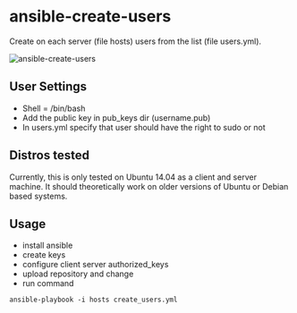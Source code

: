 # ansible-create-users

Create on each server (file hosts) users from the list (file users.yml).

![ansible-create-users](https://github.com/msergiy87/ansible-create-users/blob/master/ansible-create-users.jpg)

User Settings
------------

- Shell = /bin/bash
- Add the public key in pub_keys dir (username.pub)
- In users.yml specify that user should have the right to sudo or not

Distros tested
------------

Currently, this is only tested on Ubuntu 14.04 as a client and server machine. It should theoretically work on older versions of Ubuntu or Debian based systems.

Usage
------------
- install ansible
- create keys
- configure client server authorized_keys
- upload repository and change
- run command

```
ansible-playbook -i hosts create_users.yml
```
